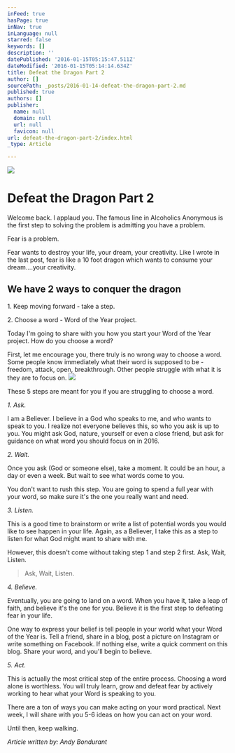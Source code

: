 ```yaml
---
inFeed: true
hasPage: true
inNav: true
inLanguage: null
starred: false
keywords: []
description: ''
datePublished: '2016-01-15T05:15:47.511Z'
dateModified: '2016-01-15T05:14:14.634Z'
title: Defeat the Dragon Part 2
author: []
sourcePath: _posts/2016-01-14-defeat-the-dragon-part-2.md
published: true
authors: []
publisher:
  name: null
  domain: null
  url: null
  favicon: null
url: defeat-the-dragon-part-2/index.html
_type: Article

---
```

![](https://s3-us-west-2.amazonaws.com/the-grid-img/p/3854fe8433e8d09c4302946b260f78588c7a8522.jpg)

# Defeat the Dragon Part 2

Welcome back. I applaud you. The famous line in Alcoholics Anonymous is the first step to solving the problem is admitting you have a problem.

Fear is a problem.

Fear wants to destroy your life, your dream, your creativity. Like I wrote in the last post, fear is like a 10 foot dragon which wants to consume your dream....your creativity.

## We have 2 ways to conquer the dragon

1\. Keep moving forward - take a step.

2\. Choose a word - Word of the Year project.

Today I'm going to share with you how you start your Word of the Year project. How do you choose a word?

First, let me encourage you, there truly is no wrong way to choose a word. Some people know immediately what their word is supposed to be - freedom, attack, open, breakthrough. Other people struggle with what it is they are to focus on.
![](https://s3-us-west-2.amazonaws.com/the-grid-img/p/51372e1959bc45456889d33d581b610767564abc.jpg)

These 5 steps are meant for you if you are struggling to choose a word.

_1\. Ask._

I am a Believer. I believe in a God who speaks to me, and who wants to speak to you. I realize not everyone believes this, so who you ask is up to you. You might ask God, nature, yourself or even a close friend, but ask for guidance on what word you should focus on in 2016\.

_2\. Wait._

Once you ask (God or someone else), take a moment. It could be an hour, a day or even a week. But wait to see what words come to you.

You don't want to rush this step. You are going to spend a full year with your word, so make sure it's the one you really want and need.

_3\. Listen._

This is a good time to brainstorm or write a list of potential words you would like to see happen in your life. Again, as a Believer, I take this as a step to listen for what God might want to share with me.

However, this doesn't come without taking step 1 and step 2 first. Ask, Wait, Listen.

> Ask, Wait, Listen.

_4\. Believe._

Eventually, you are going to land on a word. When you have it, take a leap of faith, and believe it's the one for you. Believe it is the first step to defeating fear in your life.

One way to express your belief is tell people in your world what your Word of the Year is. Tell a friend, share in a blog, post a picture on Instagram or write something on Facebook. If nothing else, write a quick comment on this blog. Share your word, and you'll begin to believe.

_5\. Act._

This is actually the most critical step of the entire process. Choosing a word alone is worthless. You will truly learn, grow and defeat fear by actively working to hear what your Word is speaking to you.

There are a ton of ways you can make acting on your word practical. Next week, I will share with you 5-6 ideas on how you can act on your word.

Until then, keep walking.

_Article written by: Andy Bondurant_